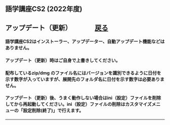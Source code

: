 ## 語学講座CS2 (2022年度)  
## アップデート（更新） 　　　    [戻る](https://csreviser.github.io/CaptureStream2/)     
#### 語学講座CS2はインストーラー、アップデーター、自動アップデート機能などはありません。
#### アップデート（更新）時はご自身で上書きしてください。 
#### 配布しているzip/dmg のファイル名にはバージョンを識別できるように日付を示す数字が入っていますが、展開先のフォルダ名に日付を示す数字は必要ありません。
#### アップデート（更新）後、うまく動作しない場合はini（設定）ファイルを削除してから再起動してください。ini（設定）ファイルの削除はカスタマイズメニューの「設定削除(終了)」で行えます。

***
 <link rel="shortcut icon" type="image/x-icon" href="https://avatars.githubusercontent.com/u/46049273?v=4">
 <meta name="twitter:image:src" content="https://avatars.githubusercontent.com/u/46049273?v=4">


